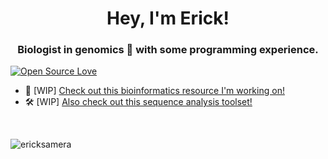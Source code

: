 <h1 align="center">Hey, I'm Erick!</h1>
<h3 align="center">Biologist in genomics 🧬 with some programming experience.</h3>

[![Open Source Love](https://badges.frapsoft.com/os/v1/open-source.svg?v=102)](https://github.com/ellerbrock/open-source-badge/)

<p align="left">
</p>

- 📖 [WIP] [Check out this bioinformatics resource I'm working on!](https://erick-samera.gitbook.io/introduction-to-applied-bioinformatics/)
- 🛠️ [WIP] [Also check out this sequence analysis toolset!](https://ericksamera-abi-sauce-main-349h0c.streamlit.app/)

<br>
<p><img align="center" src="https://github-readme-stats.vercel.app/api/top-langs?username=ericksamera&show_icons=true&theme=radical&locale=en&layout=compact" alt="ericksamera" /></p>

<!--
**ericksamera/ericksamera** is a ✨ _special_ ✨ repository because its `README.md` (this file) appears on your GitHub profile.

Here are some ideas to get you started:

- 🔭 I’m currently working on ...
- 🌱 I’m currently learning ...
- 👯 I’m looking to collaborate on ...
- 🤔 I’m looking for help with ...
- 💬 Ask me about ...
- 📫 How to reach me: ...
- 😄 Pronouns: ...
- ⚡ Fun fact: ...
-->

